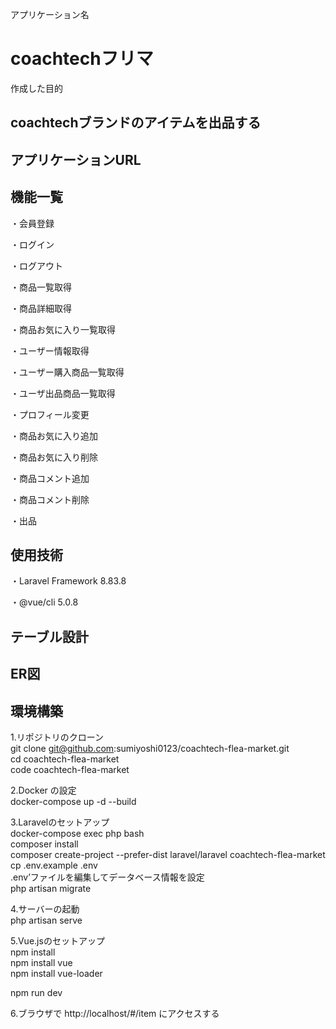 アプリケーション名
# coachtechフリマ
 
作成した目的 　
## coachtechブランドのアイテムを出品する

## アプリケーションURL

## 機能一覧
・会員登録

・ログイン

・ログアウト

・商品一覧取得

・商品詳細取得

・商品お気に入り一覧取得

・ユーザー情報取得

・ユーザー購入商品一覧取得

・ユーザ出品商品一覧取得

・プロフィール変更

・商品お気に入り追加

・商品お気に入り削除

・商品コメント追加

・商品コメント削除

・出品

## 使用技術
 ・Laravel Framework 8.83.8
 
 ・@vue/cli 5.0.8

## テーブル設計
 

## ER図


## 環境構築
1.リポジトリのクローン  
git clone git@github.com:sumiyoshi0123/coachtech-flea-market.git  
cd coachtech-flea-market  
code coachtech-flea-market  

2.Docker の設定  
docker-compose up -d --build

3.Laravelのセットアップ  
docker-compose exec php bash  
composer install  
composer create-project --prefer-dist laravel/laravel coachtech-flea-market  
cp .env.example .env  
  .env’ファイルを編集してデータベース情報を設定  
 php artisan migrate  

4.サーバーの起動  
php artisan serve

5.Vue.jsのセットアップ  
npm install  
npm install vue  
npm install vue-loader  

npm run dev  

6.ブラウザで http://localhost/#/item にアクセスする
